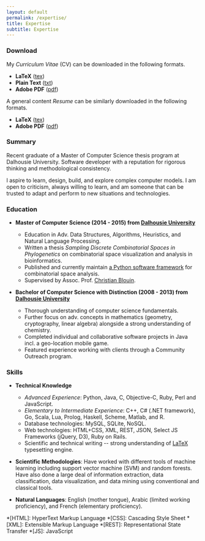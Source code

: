 ```yaml
---
layout: default
permalink: /expertise/
title: Expertise
subtitle: Expertise
---
```


### Download

My *Curriculum Vitae* (CV) can be downloaded in the following formats.

  - **LaTeX** ([tex](/cv/cv.tex))
  - **Plain Text** ([txt](/cv/cv.txt))
  - **Adobe PDF** ([pdf](/cv/cv.pdf))

A general content *Resume* can be similarly downloaded in the following formats.

  - **LaTeX** ([tex](/resume/resume.tex))
  - **Adobe PDF** ([pdf](/resume/resume.pdf))

### Summary

Recent graduate of a Master of Computer Science thesis program at Dalhousie University. Software developer with a reputation for rigorous thinking and methodological consistency.

I aspire to learn, design, build, and explore complex computer models. I am open to criticism, always willing to learn, and am someone that can be trusted to adapt and perform to new situations and technologies.

### Education

  - **Master of Computer Science (2014 - 2015) from [Dalhousie University](http://dal.ca)** 

    - Education in Adv. Data Structures, Algorithms, Heuristics, and Natural Language Processing.
    - Written a thesis *Sampling Discrete Combinatorial Spaces in Phylogenetics* on combinatorial space visualization and analysis in bioinformatics.
    - Published and currently maintain [a Python software framework](http://github.com/AlexSafatli/Pylogeny) for combinatorial space analysis.
    - Supervised by Assoc. Prof. [Christian Blouin](mailto:cblouin@cs.dal.ca).

  - **Bachelor of Computer Science with Distinction (2008 - 2013) from [Dalhousie University](http://dal.ca)**

    - Thorough understanding of computer science fundamentals.
    - Further focus on adv. concepts in mathematics (geometry, cryptography, linear algebra) alongside a strong understanding of chemistry.
    - Completed individual and collaborative software projects in Java incl. a geo-location mobile game.
    - Featured experience working with clients through a Community Outreach program.

### Skills

  - **Technical Knowledge**

    - *Advanced Experience*: Python, Java, C, Objective-C, Ruby, Perl and JavaScript.
    - *Elementary to Intermediate Experience*: C++, C# (.NET framework), Go, Scala, Lua, Prolog, Haskell, Scheme, Matlab, and R.
    - Database technologies: MySQL, SQLite, NoSQL.
    - Web technologies: HTML+CSS, XML, REST, JSON, Select JS Frameworks (jQuery, D3), Ruby on Rails. 
    - Scientific and technical writing -- strong understanding of [LaTeX](http://www.latex-project.org) typesetting engine.

  - **Scientific Methodologies**: Have worked with different tools of machine learning including support vector machine (SVM) and random forests. Have also done a large deal of information extraction, data classification, data visualization, and data mining using conventional and classical tools.

  - **Natural Languages**: English (mother tongue), Arabic (limited working proficiency), and French (elementary proficiency).

*[HTML]: HyperText Markup Language
*[CSS]: Cascading Style Sheet
*[XML]: Extensible Markup Language
*[REST]: Representational State Transfer
*[JS]: JavaScript
